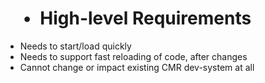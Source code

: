 #  • High-level Requirements

* Needs to start/load quickly
* Needs to support fast reloading of code, after changes
* Cannot change or impact existing CMR dev-system at all
